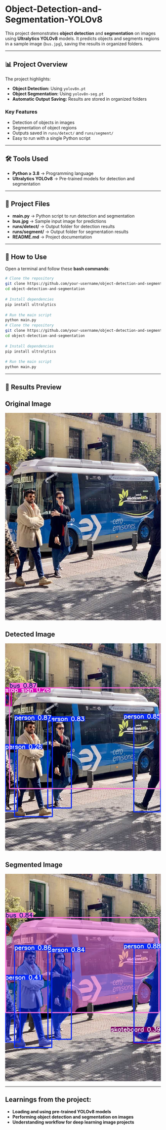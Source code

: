 # Object-Detection-and-Segmentation-YOLOv8

This project demonstrates **object detection** and **segmentation** on images using **Ultralytics YOLOv8** models. It predicts objects and segments regions in a sample image (`bus.jpg`), saving the results in organized folders.

---

## 📊 Project Overview

The project highlights:

- **Object Detection:** Using `yolov8n.pt`  
- **Object Segmentation:** Using `yolov8n-seg.pt`  
- **Automatic Output Saving:** Results are stored in organized folders  

### Key Features

- Detection of objects in images  
- Segmentation of object regions  
- Outputs saved in `runs/detect/` and `runs/segment/`  
- Easy to run with a single Python script  

---

## 🛠 Tools Used

- **Python ≥ 3.8** → Programming language  
- **Ultralytics YOLOv8** → Pre-trained models for detection and segmentation  

---

## 📂 Project Files

- **main.py** → Python script to run detection and segmentation  
- **bus.jpg** → Sample input image for predictions  
- **runs/detect/** → Output folder for detection results  
- **runs/segment/** → Output folder for segmentation results  
- **README.md** → Project documentation  

---

## 🚀 How to Use

Open a terminal and follow these **bash commands**:

```bash
# Clone the repository
git clone https://github.com/your-username/object-detection-and-segmentation.git
cd object-detection-and-segmentation

# Install dependencies
pip install ultralytics

# Run the main script
python main.py
# Clone the repository
git clone https://github.com/your-username/object-detection-and-segmentation.git
cd object-detection-and-segmentation

# Install dependencies
pip install ultralytics

# Run the main script
python main.py

```
---

## 📸 Results Preview

## Original Image

![Original-image](bus.jpg)

## Detected Image
![Detected-image](runs/detect/bus.jpg)

## Segmented Image
![Segmented-image](runs/segment/bus.jpg)

---

## Learnings from the project:

- **Loading and using pre-trained YOLOv8 models**  
- **Performing object detection and segmentation on images**   
- **Understanding workflow for deep learning image projects** 

